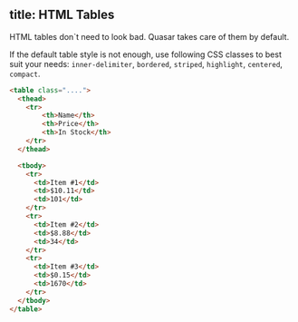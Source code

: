 title: HTML Tables
---
HTML tables don`t need to look bad. Quasar takes care of them by default.
<input type="hidden" data-fullpage-demo="css/html-table">

If the default table style is not enough, use following CSS classes to best suit your needs: `inner-delimiter`, `bordered`, `striped`, `highlight`, `centered`, `compact`.

``` html
<table class="....">
  <thead>
    <tr>
        <th>Name</th>
        <th>Price</th>
        <th>In Stock</th>
    </tr>
  </thead>

  <tbody>
    <tr>
      <td>Item #1</td>
      <td>$10.11</td>
      <td>101</td>
    </tr>
    <tr>
      <td>Item #2</td>
      <td>$8.88</td>
      <td>34</td>
    </tr>
    <tr>
      <td>Item #3</td>
      <td>$0.15</td>
      <td>1670</td>
    </tr>
  </tbody>
</table>
```

